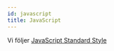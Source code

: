```yaml
---
id: javascript
title: JavaScript
---
```


Vi följer [JavaScript Standard Style](https://standardjs.com/) 
